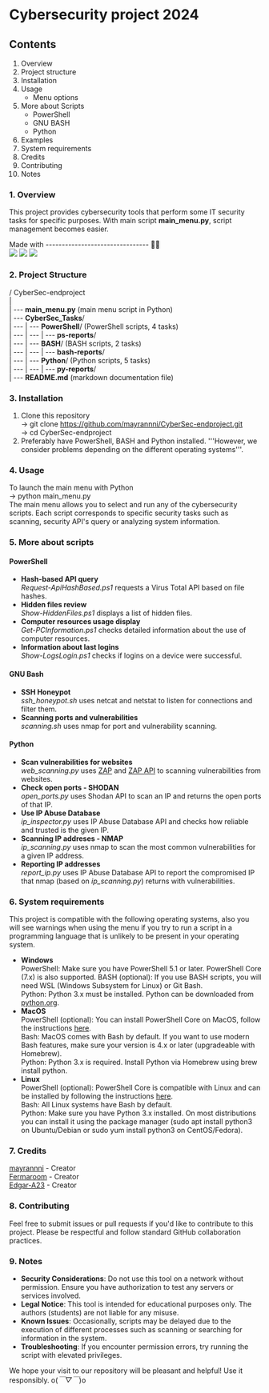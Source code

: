 # Cybersecurity project 2024
## Contents
  1. Overview
  2. Project structure
  3. Installation
  4. Usage
     - Menu options
  5. More about Scripts
     - PowerShell
     - GNU BASH
     - Python
  6. Examples
  7. System requirements
  8. Credits
  9. Contributing
  10. Notes

### 1. Overview
This project provides cybersecurity tools that perform some IT security tasks for specific purposes. With main script **main_menu.py**, script management becomes easier.  

Made with -------------------------------- 🚀✨  
<img src = "https://img.shields.io/badge/powershell-5391FE?style=for-the-badge&logo=powershell&logoColor=white"/>
<img src = "https://img.shields.io/badge/GNU%20Bash-4EAA25?style=for-the-badge&logo=GNU%20Bash&logoColor=white"/>
<img src = "https://img.shields.io/badge/Python-3776AB?style=for-the-badge&logo=python&logoColor=white"/>


### 2. Project Structure
/ CyberSec-endproject  
|  
| --- **main_menu.py** (main menu script in Python)  
| --- **CyberSec_Tasks**/  
| --- | --- **PowerShell**/ (PowerShell scripts, 4 tasks)  
| --- | --- | --- **ps-reports**/  
| --- | --- **BASH**/ (BASH scripts, 2 tasks)  
| --- | --- | --- **bash-reports**/  
| --- | --- **Python**/ (Python scripts, 5 tasks)    
| --- | --- | --- **py-reports**/  
| --- **README.md** (markdown documentation file)  

### 3. Installation
1. Clone this repository  
   -> git clone https://github.com/mayrannni/CyberSec-endproject.git  
   -> cd CyberSec-endproject  
3. Preferably have PowerShell, BASH and Python installed. '''However, we consider problems depending on the different operating systems'''.

### 4. Usage
To launch the main menu with Python  
-> python main_menu.py  
The main menu allows you to select and run any of the cybersecurity scripts. Each script corresponds to specific security tasks such as scanning, security API's query or analyzing system information.

### 5. More about scripts
#### PowerShell
  - **Hash-based API query**  
    *Request-ApiHashBased.ps1* requests a Virus Total API based on file hashes.
  - **Hidden files review**  
    *Show-HiddenFiles.ps1* displays a list of hidden files.
  - **Computer resources usage display**  
    *Get-PCInformation.ps1* checks detailed information about the use of computer resources.
  - **Information about last logins**  
    *Show-LogsLogin.ps1* checks if logins on a device were successful.
#### GNU Bash
  - **SSH Honeypot**  
    *ssh_honeypot.sh* uses netcat and netstat to listen for connections and filter them.
  - **Scanning ports and vulnerabilities**  
    *scanning.sh* uses nmap for port and vulnerability scanning. 
#### Python
  - **Scan vulnerabilities for websites**  
    *web_scanning.py* uses [ZAP](https://www.zaproxy.org/download/) and [ZAP API](https://pypi.org/project/zaproxy/) to scanning vulnerabilities from websites. 
  - **Check open ports - SHODAN**  
    *open_ports.py* uses Shodan API to scan an IP and returns the open ports of that IP. 
  - **Use IP Abuse Database**  
    *ip_inspector.py* uses IP Abuse Database API and checks how reliable and trusted is the given IP.
  - **Scanning IP addreses - NMAP**  
    *ip_scanning.py* uses nmap to scan the most common vulnerabilities for a given IP address.
  - **Reporting IP addresses**  
    *report_ip.py* uses IP Abuse Database API to report the compromised IP that nmap (based on *ip_scanning.py*) returns with vulnerabilities.

### 6. System requirements
This project is compatible with the following operating systems, also you will see warnings when using the menu if you try to run a script in a programming language that is unlikely to be present in your operating system.
- **Windows**   
  PowerShell: Make sure you have PowerShell 5.1 or later. PowerShell Core (7.x) is also supported.
  BASH (optional): If you use BASH scripts, you will need WSL (Windows Subsystem for Linux) or Git Bash.  
  Python: Python 3.x must be installed. Python can be downloaded from [python.org](https://www.python.org/downloads/).  
- **MacOS**  
  PowerShell (optional): You can install PowerShell Core on MacOS, follow the instructions [here](https://learn.microsoft.com/en-us/powershell/scripting/install/installing-powershell-on-macos?view=powershell-7.4).  
  Bash: MacOS comes with Bash by default. If you want to use modern Bash features, make sure your version is 4.x or later (upgradeable with Homebrew).  
  Python: Python 3.x is required. Install Python via Homebrew using brew install python.  
- **Linux**  
  PowerShell (optional): PowerShell Core is compatible with Linux and can be installed by following the instructions [here](https://learn.microsoft.com/en-us/powershell/scripting/install/installing-powershell-on-linux?view=powershell-7.4).  
  Bash: All Linux systems have Bash by default.  
  Python: Make sure you have Python 3.x installed. On most distributions you can install it using the package manager (sudo apt install python3 on Ubuntu/Debian or sudo yum install python3 on           CentOS/Fedora).  

### 7. Credits
[mayrannni](https://github.com/mayrannni) - Creator  
[Fermaroom](https://github.com/Fermaroom) - Creator  
[Edgar-A23](https://github.com/Edgar-A23) - Creator

### 8. Contributing
Feel free to submit issues or pull requests if you'd like to contribute to this project. Please be respectful and follow standard GitHub collaboration practices.

### 9. Notes
- **Security Considerations**: Do not use this tool on a network without permission. Ensure you have authorization to test any servers or services involved.
- **Legal Notice**: This tool is intended for educational purposes only. The authors (students) are not liable for any misuse.
- **Known Issues**: Occasionally, scripts may be delayed due to the execution of different processes such as scanning or searching for information in the system.
- **Troubleshooting**: If you encounter permission errors, try running the script with elevated privileges.

We hope your visit to our repository will be pleasant and helpful! Use it responsibly. o(*￣▽￣*)o
